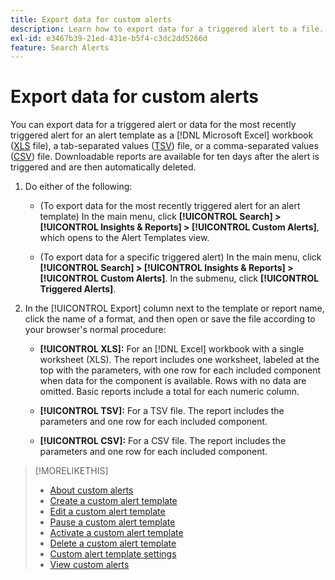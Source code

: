 ```yaml
---
title: Export data for custom alerts
description: Learn how to export data for a triggered alert to a file.
exl-id: e3467b39-21ed-431e-b5f4-c3dc2dd5266d
feature: Search Alerts
---
```

# Export data for custom alerts

You can export data for a triggered alert or data for the most recently triggered alert for an alert template as a [!DNL Microsoft Excel] workbook ([XLS](/help/search-social-commerce/glossary.md#w-x) file), a tab-separated values ([TSV](/help/search-social-commerce/glossary.md#s-t)) file, or a comma-separated values ([CSV](/help/search-social-commerce/glossary.md#c-d)) file. Downloadable reports are available for ten days after the alert is triggered and are then automatically deleted.

1. Do either of the following:
   
   * (To export data for the most recently triggered alert for an alert template) In the main menu, click **[!UICONTROL Search] > [!UICONTROL Insights & Reports] > [!UICONTROL Custom Alerts]**, which opens to the Alert Templates view.
   
   * (To export data for a specific triggered alert) In the main menu, click **[!UICONTROL Search] > [!UICONTROL Insights & Reports] > [!UICONTROL Custom Alerts]**. In the submenu, click **[!UICONTROL Triggered Alerts]**.

1. In the [!UICONTROL Export] column next to the template or report name, click the name of a format, and then open or save the file according to your browser's normal procedure:
   
   * **[!UICONTROL XLS]:** For an [!DNL Excel] workbook with a single worksheet (XLS). The report includes one worksheet, labeled at the top with the parameters, with one row for each included component when data for the component is available. Rows with no data are omitted. Basic reports include a total for each numeric column.
   
   * **[!UICONTROL TSV]:** For a TSV file. The report includes the parameters and one row for each included component.
   
   * **[!UICONTROL CSV]:** For a CSV file. The report includes the parameters and one row for each included component.

>[!MORELIKETHIS]
>
>* [About custom alerts](alert-about.md)
>* [Create a custom alert template](alert-template-create.md)
>* [Edit a custom alert template](alert-template-edit.md)
>* [Pause a custom alert template](alert-template-pause.md)
>* [Activate a custom alert template](alert-template-activate.md)
>* [Delete a custom alert template](alert-template-delete.md)
>* [Custom alert template settings](alert-template-settings.md)
>* [View custom alerts](alert-view.md)
